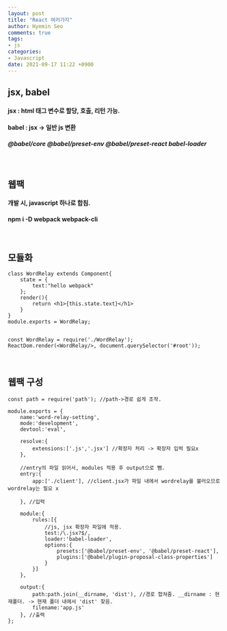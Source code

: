 ```yaml
---
layout: post
title: "React 여러가지"
author: Hyemin Seo
comments: true
tags:
- js
categories:
- Javascript
date: 2021-09-17 11:22 +0900
---
```


## jsx, babel  
#### jsx : html 태그 변수로 할당, 호출, 리턴 가능.
#### babel : jsx -> 일반 js 변환  
##### @babel/core @babel/preset-env @babel/preset-react babel-loader

<br/>

## 웹팩  
#### 개발 시, javascript 하나로 합침.  
#### npm i -D webpack webpack-cli

<br />

## 모듈화  
```
class WordRelay extends Component{
    state = {
        text:"hello webpack"
    };
    render(){
        return <h1>{this.state.text}</h1>
    }
}
module.exports = WordRelay;


const WordRelay = require('./WordRelay');
ReactDom.render(<WordRelay/>, document.querySelector('#root'));
```

<br/>

## 웹팩 구성
```
const path = require('path'); //path->경로 쉽게 조작.

module.exports = {
    name:'word-relay-setting',
    mode:'development',
    devtool:'eval',

    resolve:{
        extensions:['.js','.jsx'] //확장자 처리 -> 확장자 입력 필요x
    },

    //entry의 파일 읽어서, modules 적용 후 output으로 뺌.
    entry:{
        app:['./client'], //client.jsx가 파일 내에서 wordrelay를 불러오므로 wordrelay는 필요 x

    }, //입력

    module:{
        rules:[{
            //js, jsx 확장자 파일에 적용.
            test:/\.jsx?$/,
            loader:'babel-loader',
            options:{
                presets:['@babel/preset-env', '@babel/preset-react'],
                plugins:['@babel/plugin-proposal-class-properties']
            }
        }]
    },

    output:{
        path:path.join(__dirname, 'dist'), //경로 합쳐줌. __dirname : 현재폴더. -> 현재 폴더 내에서 'dist' 찾음.
        filename:'app.js'
    }, //출력
};
```
